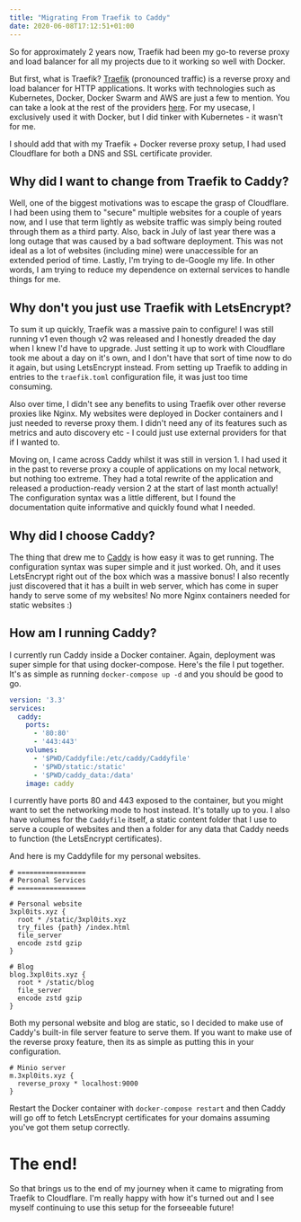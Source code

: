 ```yaml
---
title: "Migrating From Traefik to Caddy"
date: 2020-06-08T17:12:51+01:00
---
```


So for approximately 2 years now, Traefik had been my go-to reverse proxy and load balancer for all my projects due to it working so well with Docker.

But first, what is Traefik? [Traefik](https://traefik.io) (pronounced traffic) is a reverse proxy and load balancer for HTTP applications. It works with technologies such as Kubernetes, Docker, Docker Swarm and AWS are just a few to mention. You can take a look at the rest of the providers [here](https://docs.traefik.io/providers/overview). For my usecase, I exclusively used it with Docker, but I did tinker with Kubernetes - it wasn't for me.

I should add that with my Traefik + Docker reverse proxy setup, I had used Cloudflare for both a DNS and SSL certificate provider.

## Why did I want to change from Traefik to Caddy?

Well, one of the biggest motivations was to escape the grasp of Cloudflare. I had been using them to "secure" multiple websites for a couple of years now, and I use that term lightly as website traffic was simply being routed through them as a third party. Also, back in July of last year there was a long outage that was caused by a bad software deployment. This was not ideal as a lot of websites (including mine) were unaccessible for an extended period of time. Lastly, I'm trying to de-Google my life. In other words, I am trying to reduce my dependence on external services to handle things for me.

## Why don't you just use Traefik with LetsEncrypt?

To sum it up quickly, Traefik was a massive pain to configure! I was still running v1 even though v2 was released and I honestly dreaded the day when I knew I'd have to upgrade. Just setting it up to work with Cloudflare took me about a day on it's own, and I don't have that sort of time now to do it again, but using LetsEncrypt instead. From setting up Traefik to adding in entries to the `traefik.toml` configuration file, it was just too time consuming.

Also over time, I didn't see any benefits to using Traefik over other reverse proxies like Nginx. My websites were deployed in Docker containers and I just needed to reverse proxy them. I didn't need any of its features such as metrics and auto discovery etc - I could just use external providers for that if I wanted to.

Moving on, I came across Caddy whilst it was still in version 1. I had used it in the past to reverse proxy a couple of applications on my local network, but nothing too extreme. They had a total rewrite of the application and released a production-ready version 2 at the start of last month actually! The configuration syntax was a little different, but I found the documentation quite informative and quickly found what I needed.

## Why did I choose Caddy?

The thing that drew me to [Caddy](https://caddyserver.com) is how easy it was to get running. The configuration syntax was super simple and it just worked. Oh, and it uses LetsEncrypt right out of the box which was a massive bonus! I also recently just discovered that it has a built in web server, which has come in super handy to serve some of my websites! No more Nginx containers needed for static websites :)

## How am I running Caddy?

I currently run Caddy inside a Docker container. Again, deployment was super simple for that using docker-compose. Here's the file I put together. It's as simple as running `docker-compose up -d` and you should be good to go.

```yml
version: '3.3'
services:
  caddy:
    ports:
      - '80:80'
      - '443:443'
    volumes:
      - '$PWD/Caddyfile:/etc/caddy/Caddyfile'
      - '$PWD/static:/static'
      - '$PWD/caddy_data:/data'
    image: caddy
```

I currently have ports 80 and 443 exposed to the container, but you might want to set the networking mode to host instead. It's totally up to you. I also have volumes for the `Caddyfile` itself, a static content folder that I use to serve a couple of websites and then a folder for any data that Caddy needs to function (the LetsEncrypt certificates).

And here is my Caddyfile for my personal websites.

```
# =================
# Personal Services
# =================

# Personal website
3xpl0its.xyz {
  root * /static/3xpl0its.xyz
  try_files {path} /index.html
  file_server
  encode zstd gzip
}

# Blog
blog.3xpl0its.xyz {
  root * /static/blog
  file_server
  encode zstd gzip
}
```

Both my personal website and blog are static, so I decided to make use of Caddy's built-in file server feature to serve them. If you want to make use of the reverse proxy feature, then its as simple as putting this in your configuration.

```
# Minio server
m.3xpl0its.xyz {
  reverse_proxy * localhost:9000
}
```

Restart the Docker container with `docker-compose restart` and then Caddy will go off to fetch LetsEncrypt certificates for your domains assuming you've got them setup correctly.

# The end!

So that brings us to the end of my journey when it came to migrating from Traefik to Cloudflare. I'm really happy with how it's turned out and I see myself continuing to use this setup for the forseeable future!